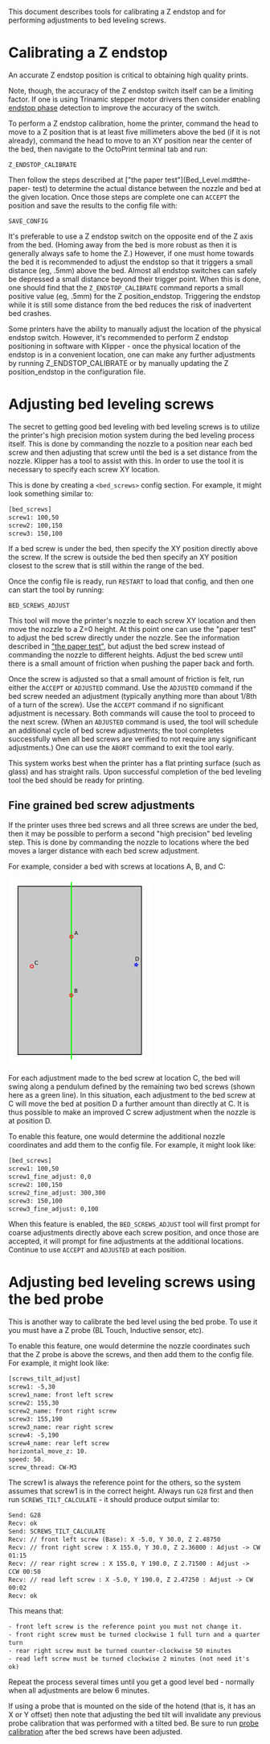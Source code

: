 This document describes tools for calibrating a Z endstop and for performing
adjustments to bed leveling screws.

# Calibrating a Z endstop

An accurate Z endstop position is critical to obtaining high quality prints.

Note, though, the accuracy of the Z endstop switch itself can be a limiting
factor. If one is using Trinamic stepper motor drivers then consider enabling
[endstop phase](Endstop_Phase.md) detection to improve the accuracy of the
switch.

To perform a Z endstop calibration, home the printer, command the head to move
to a Z position that is at least five millimeters above the bed (if it is not
already), command the head to move to an XY position near the center of the bed,
then navigate to the OctoPrint terminal tab and run:

```
Z_ENDSTOP_CALIBRATE
```

Then follow the steps described at ["the paper test"](Bed_Level.md#the-paper-
test) to determine the actual distance between the nozzle and bed at the given
location. Once those steps are complete one can `ACCEPT` the position and save
the results to the config file with:

```
SAVE_CONFIG
```

It's preferable to use a Z endstop switch on the opposite end of the Z axis from
the bed. (Homing away from the bed is more robust as then it is generally always
safe to home the Z.) However, if one must home towards the bed it is recommended
to adjust the endstop so that it triggers a small distance (eg, .5mm) above the
bed. Almost all endstop switches can safely be depressed a small distance beyond
their trigger point. When this is done, one should find that the
`Z_ENDSTOP_CALIBRATE` command reports a small positive value (eg, .5mm) for the
Z position_endstop. Triggering the endstop while it is still some distance from
the bed reduces the risk of inadvertent bed crashes.

Some printers have the ability to manually adjust the location of the physical
endstop switch. However, it's recommended to perform Z endstop positioning in
software with Klipper - once the physical location of the endstop is in a
convenient location, one can make any further adjustments by running
Z_ENDSTOP_CALIBRATE or by manually updating the Z position_endstop in the
configuration file.

# Adjusting bed leveling screws

The secret to getting good bed leveling with bed leveling screws is to utilize
the printer's high precision motion system during the bed leveling process
itself. This is done by commanding the nozzle to a position near each bed screw
and then adjusting that screw until the bed is a set distance from the nozzle.
Klipper has a tool to assist with this. In order to use the tool it is necessary
to specify each screw XY location.

This is done by creating a `<bed_screws>` config section. For example, it might
look something similar to:

```
[bed_screws]
screw1: 100,50
screw2: 100,150
screw3: 150,100
```

If a bed screw is under the bed, then specify the XY position directly above the
screw. If the screw is outside the bed then specify an XY position closest to
the screw that is still within the range of the bed.

Once the config file is ready, run `RESTART` to load that config, and then one
can start the tool by running:

```
BED_SCREWS_ADJUST
```

This tool will move the printer's nozzle to each screw XY location and then move
the nozzle to a Z=0 height. At this point one can use the "paper test" to
adjust the bed screw directly under the nozzle. See the information described in
["the paper test"](Bed_Level.md#the-paper-test), but adjust the bed screw
instead of commanding the nozzle to different heights. Adjust the bed screw
until there is a small amount of friction when pushing the paper back and forth.

Once the screw is adjusted so that a small amount of friction is felt, run
either the `ACCEPT` or `ADJUSTED` command. Use the `ADJUSTED` command if the bed
screw needed an adjustment (typically anything more than about 1/8th of a turn
of the screw). Use the `ACCEPT` command if no significant adjustment is
necessary. Both commands will cause the tool to proceed to the next screw. (When
an `ADJUSTED` command is used, the tool will schedule an additional cycle of bed
screw adjustments; the tool completes successfully when all bed screws are
verified to not require any significant adjustments.) One can use the `ABORT` command
to exit the tool early.

This system works best when the printer has a flat printing surface (such as
glass) and has straight rails. Upon successful completion of the bed leveling
tool the bed should be ready for printing.

## Fine grained bed screw adjustments

If the printer uses three bed screws and all three screws are under the bed,
then it may be possible to perform a second "high precision" bed leveling
step. This is done by commanding the nozzle to locations where the bed moves a
larger distance with each bed screw adjustment.

For example, consider a bed with screws at locations A, B, and C:

![bed_screws](img/bed_screws.svg.png)

For each adjustment made to the bed screw at location C, the bed will swing
along a pendulum defined by the remaining two bed screws (shown here as a green
line). In this situation, each adjustment to the bed screw at C will move the
bed at position D a further amount than directly at C. It is thus possible to
make an improved C screw adjustment when the nozzle is at position D.

To enable this feature, one would determine the additional nozzle coordinates
and add them to the config file. For example, it might look like:

```
[bed_screws]
screw1: 100,50
screw1_fine_adjust: 0,0
screw2: 100,150
screw2_fine_adjust: 300,300
screw3: 150,100
screw3_fine_adjust: 0,100
```

When this feature is enabled, the `BED_SCREWS_ADJUST` tool will first prompt for
coarse adjustments directly above each screw position, and once those are
accepted, it will prompt for fine adjustments at the additional locations.
Continue to use `ACCEPT` and `ADJUSTED` at each position.

# Adjusting bed leveling screws using the bed probe

This is another way to calibrate the bed level using the bed probe. To use it
you must have a Z probe (BL Touch, Inductive sensor, etc).

To enable this feature, one would determine the nozzle coordinates such that the
Z probe is above the screws, and then add them to the config file. For example,
it might look like:

```
[screws_tilt_adjust]
screw1: -5,30
screw1_name: front left screw
screw2: 155,30
screw2_name: front right screw
screw3: 155,190
screw3_name: rear right screw
screw4: -5,190
screw4_name: rear left screw
horizontal_move_z: 10.
speed: 50.
screw_thread: CW-M3
```

The screw1 is always the reference point for the others, so the system assumes
that screw1 is in the correct height. Always run `G28` first and then run
`SCREWS_TILT_CALCULATE` - it should produce output similar to:

```
Send: G28
Recv: ok
Send: SCREWS_TILT_CALCULATE
Recv: // front left screw (Base): X -5.0, Y 30.0, Z 2.48750
Recv: // front right screw : X 155.0, Y 30.0, Z 2.36000 : Adjust -> CW 01:15
Recv: // rear right screw : X 155.0, Y 190.0, Z 2.71500 : Adjust -> CCW 00:50
Recv: // read left screw : X -5.0, Y 190.0, Z 2.47250 : Adjust -> CW 00:02
Recv: ok
```

This means that:


    - front left screw is the reference point you must not change it.
    - front right screw must be turned clockwise 1 full turn and a quarter turn
    - rear right screw must be turned counter-clockwise 50 minutes
    - read left screw must be turned clockwise 2 minutes (not need it's ok)


Repeat the process several times until you get a good level bed - normally when
all adjustments are below 6 minutes.

If using a probe that is mounted on the side of the hotend (that is, it has an X
or Y offset) then note that adjusting the bed tilt will invalidate any previous
probe calibration that was performed with a tilted bed. Be sure to run [probe
calibration](Probe_Calibrate.md) after the bed screws have been adjusted.
